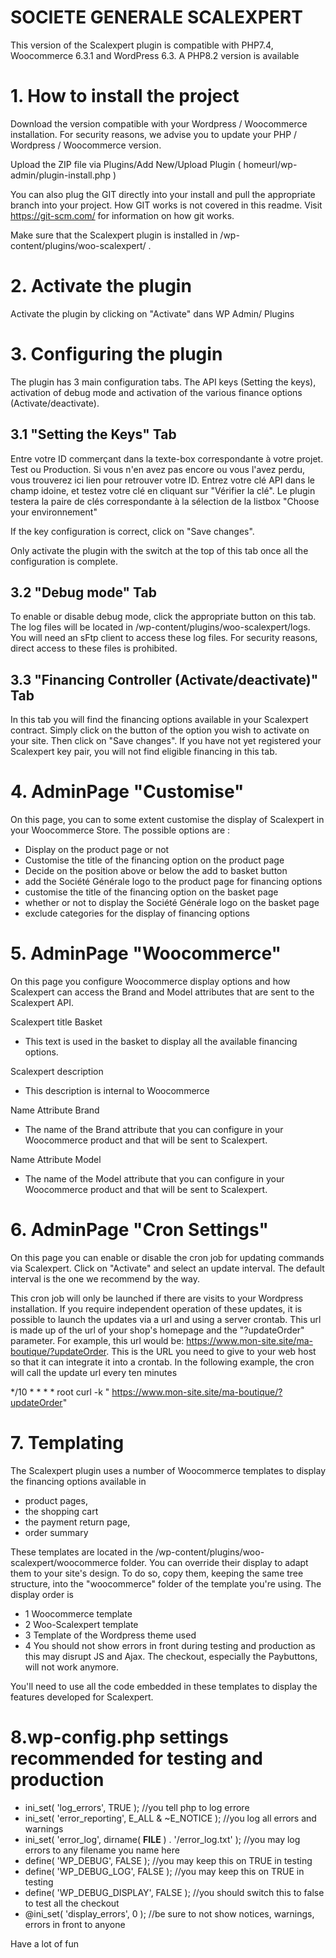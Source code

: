 # SOCIETE GENERALE SCALEXPERT

This version of the Scalexpert plugin is compatible with PHP7.4, Woocommerce 6.3.1 and WordPress 6.3. A PHP8.2 version
is available

# 1. How to install the project

Download the version compatible with your Wordpress / Woocommerce installation. For security reasons, we advise you to
update your PHP / Wordpress / Woocommerce version.

Upload the ZIP file via Plugins/Add New/Upload Plugin ( homeurl/wp-admin/plugin-install.php )

You can also plug the GIT directly into your install and pull the appropriate branch into your project. How GIT works is
not covered in this readme. Visit https://git-scm.com/ for information on how git works.

Make sure that the Scalexpert plugin is installed in /wp-content/plugins/woo-scalexpert/ .

# 2. Activate the plugin

Activate the plugin by clicking on "Activate" dans WP Admin/ Plugins

# 3. Configuring the plugin

The plugin has 3 main configuration tabs. The API keys (Setting the keys), activation of debug mode and activation of
the various finance options (Activate/deactivate).

## 3.1 "Setting the Keys" Tab

Entre votre ID commerçant dans la texte-box correspondante à votre projet. Test ou Production. Si vous n'en avez pas
encore ou vous l'avez perdu, vous trouverez ici lien pour retrouver votre ID. Entrez votre clé API dans le champ idoine,
et testez votre clé en cliquant sur "Vérifier la clé". Le plugin testera la paire de clés correspondante à la sélection
de la listbox "Choose your environnement"

If the key configuration is correct, click on "Save changes".

Only activate the plugin with the switch at the top of this tab once all the configuration is complete.

## 3.2 "Debug mode" Tab

To enable or disable debug mode, click the appropriate button on this tab. The log files will be located in
/wp-content/plugins/woo-scalexpert/logs. You will need an sFtp client to access these log files. For security reasons,
direct access to these files is prohibited.

## 3.3 "Financing Controller (Activate/deactivate)" Tab

In this tab you will find the financing options available in your Scalexpert contract. Simply click on the button of the
option you wish to activate on your site. Then click on "Save changes". If you have not yet registered your Scalexpert
key pair, you will not find eligible financing in this tab.

# 4. AdminPage "Customise"

On this page, you can to some extent customise the display of Scalexpert in your Woocommerce Store.
The possible options are :

- Display on the product page or not
- Customise the title of the financing option on the product page
- Decide on the position above or below the add to basket button
- add the Société Générale logo to the product page for financing options
- customise the title of the financing option on the basket page
- whether or not to display the Société Générale logo on the basket page
- exclude categories for the display of financing options

# 5. AdminPage "Woocommerce"

On this page you configure Woocommerce display options and how Scalexpert can access the Brand and Model attributes that
are sent to the Scalexpert API.

Scalexpert title Basket

- This text is used in the basket to display all the available financing options.

Scalexpert description

- This description is internal to Woocommerce

Name Attribute Brand

- The name of the Brand attribute that you can configure in your Woocommerce product and that will be sent to
  Scalexpert.

Name Attribute Model

- The name of the Model attribute that you can configure in your Woocommerce product and that will be sent to
  Scalexpert.

# 6. AdminPage "Cron Settings"

On this page you can enable or disable the cron job for updating commands via Scalexpert. Click on "Activate" and select
an update interval. The default interval is the one we recommend by the way.

This cron job will only be launched if there are visits to your Wordpress installation. If you require independent
operation of these updates, it is possible to launch the updates via a url and using a server crontab. This url is made
up of the url of your shop's homepage and the "?updateOrder" parameter. For example, this url would
be: https://www.mon-site.site/ma-boutique/?updateOrder. This is the URL you need to give to your web host so that it can
integrate it into a crontab.
In the following example, the cron will call the update url every ten minutes

*/10 * * * * root curl -k " https://www.mon-site.site/ma-boutique/?updateOrder"

# 7. Templating

The Scalexpert plugin uses a number of Woocommerce templates to display the financing options available in

- product pages,
- the shopping cart
- the payment return page,
- order summary

These templates are located in the /wp-content/plugins/woo-scalexpert/woocommerce folder. You can override their display
to adapt them to your site's design. To do so, copy them, keeping the same tree structure, into the "woocommerce" folder
of the template you're using. The display order is

- 1 Woocommerce template
- 2 Woo-Scalexpert template
- 3 Template of the Wordpress theme used
- 4 You should not show errors in front during testing and production as this may disrupt JS and Ajax. The checkout,
  especially the Paybuttons, will not work anymore.

You'll need to use all the code embedded in these templates to display the features developed for Scalexpert.

# 8.wp-config.php settings recommended for testing and production
- ini_set( 'log_errors', TRUE ); //you tell php to log errore
- ini_set( 'error_reporting', E_ALL & ~E_NOTICE ); //you log all errors and warnings
- ini_set( 'error_log', dirname( __FILE__ ) . '/error_log.txt' ); //you may log errors to any filename you name here
- define( 'WP_DEBUG', FALSE ); //you may keep this on TRUE in testing
- define( 'WP_DEBUG_LOG', FALSE ); //you may keep this on TRUE in testing
- define( 'WP_DEBUG_DISPLAY', FALSE ); //you should switch this to false to test all the checkout
- @ini_set( 'display_errors', 0 ); //be sure to not show notices, warnings, errors in front to anyone

Have a lot of fun

